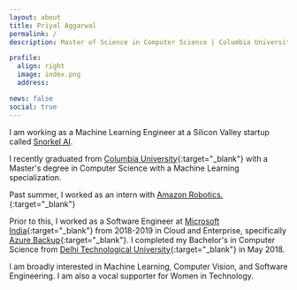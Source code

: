 ```yaml
---
layout: about
title: Priyal Aggarwal
permalink: /
description: Master of Science in Computer Science | Columbia University

profile:
  align: right
  image: index.png
  address:

news: false
social: true
---
```


I am working as a Machine Learning Engineer at a Silicon Valley startup called <a href='https://snorkel.ai/' target='blank'> Snorkel AI</a>. 

I recently graduated from [Columbia University](http://www.cs.columbia.edu/){:target="\_blank"} with a Master's degree in Computer Science with a Machine Learning specialization.

Past summer, I worked as an intern with [Amazon Robotics. ](https://www.amazonrobotics.com/){:target="\_blank"}

Prior to this, I worked as a Software Engineer at [Microsoft India](https://www.microsoft.com/en-in/about/){:target="\_blank"} from 2018-2019 in Cloud and Enterprise, specifically [Azure Backup](https://docs.microsoft.com/en-us/azure/backup/backup-overview){:target="\_blank"}. I completed my Bachelor's in Computer Science from [Delhi Technological University](http://dtu.ac.in/){:target="\_blank"} in May 2018.

I am broadly interested in Machine Learning, Computer Vision, and Software Engineering. I am also a vocal supporter for Women in Technology.

<!-- Write your biography here. Tell the world about yourself. Link to your favorite [subreddit](http://reddit.com){:target="\_blank"}. You can put a picture in, too. The code is already in, just name your picture `prof_pic.jpg` and put it in the `img/` folder.

Put your address / P.O. box / other info right below your picture. You can also disable any these elements by editing `profile` property of the YAML header of your `_pages/about.md`. Edit `_bibliography/papers.bib` and Jekyll will render your [publications page](/al-folio/publications/) automatically.

Link to your social media connections, too. This theme is set up to use [Font Awesome icons](http://fortawesome.github.io/Font-Awesome/){:target="\_blank"} and [Academicons](https://jpswalsh.github.io/academicons/){:target="\_blank"}, like the ones below. Add your Facebook, Twitter, LinkedIn, Google Scholar, or just disable all of them. -->
